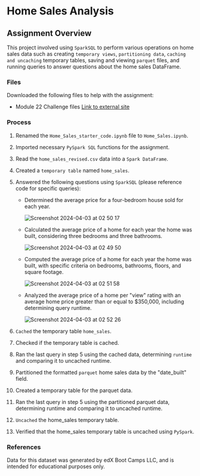 # Home Sales Analysis 


## Assignment Overview

This project involved using `SparkSQL` to perform various operations on home sales data such as creating `temporary views`, `partitioning data`, `caching and uncaching` temporary tables, saving and viewing `parquet` files, and running queries to answer questions about the home sales DataFrame.


### Files

Downloaded the following files to help with the assignment:
- Module 22 Challenge files [Link to external site](#)


### Process

1. Renamed the `Home_Sales_starter_code.ipynb` file to `Home_Sales.ipynb`.
2. Imported necessary `PySpark SQL` functions for the assignment.
3. Read the `home_sales_revised.csv` data into a `Spark DataFrame`.
4. Created a `temporary table` named `home_sales`.
5. Answered the following questions using `SparkSQL` (please reference code for specific queries):
    - Determined the average price for a four-bedroom house sold for each year.
      
      ![Screenshot 2024-04-03 at 02 50 17](https://github.com/imnana18/Home_Sales/assets/147445115/e197a008-ac41-4bd1-be6c-86d499d16432)

    - Calculated the average price of a home for each year the home was built, considering three bedrooms and three bathrooms.

      ![Screenshot 2024-04-03 at 02 49 50](https://github.com/imnana18/Home_Sales/assets/147445115/fb74bb7a-fd67-4a20-abc8-0c1ee605a3ba)
      
    - Computed the average price of a home for each year the home was built, with specific criteria on bedrooms, bathrooms, floors, and square footage.
      
      ![Screenshot 2024-04-03 at 02 51 58](https://github.com/imnana18/Home_Sales/assets/147445115/ead35ed0-4da3-4d1a-8e40-19bc1ea0ec89)

    - Analyzed the average price of a home per "view" rating with an average home price greater than or equal to $350,000, including determining query runtime.

      ![Screenshot 2024-04-03 at 02 52 26](https://github.com/imnana18/Home_Sales/assets/147445115/d27da781-01e7-4d28-95e6-67acb1dff50d)

6. `Cached` the temporary table `home_sales`.
7. Checked if the temporary table is cached.
8. Ran the last query in step 5 using the cached data, determining `runtime` and comparing it to uncached runtime.
9. Partitioned the formatted `parquet` home sales data by the "date_built" field.
10. Created a temporary table for the parquet data.
11. Ran the last query in step 5 using the partitioned parquet data, determining runtime and comparing it to uncached runtime.
12. `Uncached` the home_sales temporary table.
13. Verified that the home_sales temporary table is uncached using `PySpark`.


### References

Data for this dataset was generated by edX Boot Camps LLC, and is intended for educational purposes only.
 
